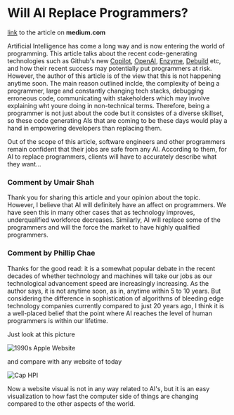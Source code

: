 # Will AI Replace Programmers?

[link](https://medium.com/geekculture/will-ai-replace-programmers-fb6fcfd70b37) to the article on **medium.com**

Artificial Intelligence has come a long way and is now entering the world of programming. This article talks about the recent code-generating technologies such as Github's new [Copilot](https://copilot.github.com/), [OpenAI](https://openai.com/), [Enzyme](https://enzyme.so/), [Debuild](https://debuild.co/) etc, and how their recent success may potentially put programmers at risk. However, the author of this article is of the view that this is not happening anytime soon. The main reason outlined inclde, the complexity of being a programmer, large and constantly changing tech stacks, debugging erroneous code, communicating with stakeholders which may involve explaining wht youre doing in non-technical terms. Therefore, being a programmer is not just about the code but it consistes of a diverse skillset, so these code generating AIs that are coming to be these days would play a hand in empowering developers than replacing them.

Out of the scope of this article, software engineers and other programmers remain confident that their jobs are safe from any AI. According to them, for AI to replace programmers, clients will have to accurately describe what they want...

### Comment by Umair Shah
Thank you for sharing this article and your opinion about the topic. However, I believe that AI will definitely have an affect on programmers. We have seen this in many other cases that as technology improves, underqualified workforce decreases. Similarly, AI will replace some of the programmers and will the force the market to have highly qualified programmers.

### Comment by Phillip Chae

Thanks for the good read: it is a somewhat popular debate in the recent decades of whether technology and machines will take our jobs as our technological advancement speed are increasingly increasing. As the author says, it is not anytime soon, as in, anytime within 5 to 10 years. But considering the difference in sophistication of algorithms of bleeding edge technology companies currently compared to just 20 years ago, I think it is a well-placed belief that the point where AI reaches the level of human programmers is within our lifetime. 

Just look at this picture

![1990s Apple Website](https://assets.justinmind.com/wp-content/uploads/2018/05/top-10-worst-90s-website-designs-apple-8.png)

and compare with any website of today

![Cap HPI](https://cdn2.hubspot.net/hubfs/145335/blogphotos_Amanda/Cap%20HPI.png)

Now a website visual is not in any way related to AI's, but it is an easy visualization to how fast the computer side of things are changing compared to the other aspects of the world.